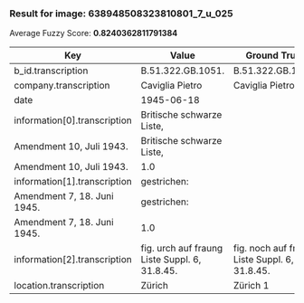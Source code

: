 ### Result for image: 638948508323810801_7_u_025
Average Fuzzy Score: **0.8240362811791384**
<small>

| Key | Value | Ground Truth | Score |
| --- | --- | --- | --- |
| b_id.transcription | B.51.322.GB.1051. | B.51.322.GB.1051. | 1.0 |
| company.transcription | Caviglia Pietro | Caviglia Pietro | 1.0 |
| date | 1945-06-18 |  | 0.0 |
| information[0].transcription | Britische schwarze Liste,
Amendment 10, Juli 1943. | Britische schwarze Liste,
Amendment 10, Juli 1943. | 1.0 |
| information[1].transcription | gestrichen:
Amendment 7, 18. Juni 1945. | gestrichen:
Amendment 7, 18. Juni 1945. | 1.0 |
| information[2].transcription | fig. urch auf fraung Liste Suppl. 6, 31.8.45. | fig. noch auf franz. Liste Suppl. 6, 31.8.45. | 0.9111111111111111 |
| location.transcription | Zürich | Zürich 1 | 0.8571428571428572 |

</small>

